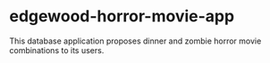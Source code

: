 # edgewood-horror-movie-app
This database application proposes dinner and zombie horror movie combinations to its users.
